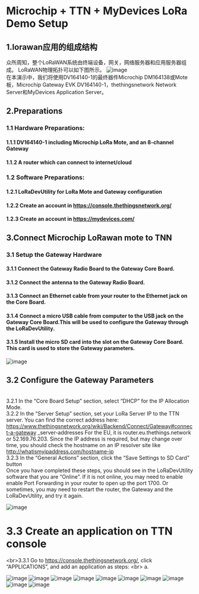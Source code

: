 #                                          Microchip + TTN + MyDevices LoRa Demo Setup
## 1.lorawan应用的组成结构
众所周知，整个LoRaWAN系统由终端设备，网关，网络服务器和应用服务器组成。 LoRaWAN物理拓扑可以如下图所示。
![image](https://github.com/yuchengstudio/wireless/blob/master/lorawan/reference/microchip_lora_ttn_001.png)
<br/>在本演示中，我们将使用DV164140-1的最终器件Microchip DM164138或Mote板，Microchip Gateway EVK DV164140-1，thethingsnetwork Network Server和MyDevices Application Server。

## 2.Preparations
### 1.1 Hardware Preparations:
#### 1.1.1 DV164140-1 including Microchip LoRa Mote, and an 8-channel Gateway
#### 1.1.2 A router which can connect to internet/cloud
### 1.2 Software Preparations:
#### 1.2.1 LoRaDevUtility for LoRa Mote and Gateway configuration
#### 1.2.2 Create an account in https://console.thethingsnetwork.org/
#### 1.2.3 Create an account in https://mydevices.com/

## 3.Connect Microchip LoRawan mote to TNN
### 3.1 Setup the Gateway Hardware
#### 3.1.1 Connect the Gateway Radio Board to the Gateway Core Board.
#### 3.1.2 Connect the antenna to the Gateway Radio Board.
#### 3.1.3 Connect an Ethernet cable from your router to the Ethernet jack on the Core Board.
#### 3.1.4 Connect a micro USB cable from computer to the USB jack on the Gateway Core Board.This will be used to configure the Gateway through the LoRaDevUtility.
#### 3.1.5 Install the micro SD card into the slot on the Gateway Core Board. This card is used to store the Gateway parameters.
![image](https://github.com/yuchengstudio/wireless/blob/master/lorawan/reference/microchip_lora_ttn_002.jpg)

## 3.2 Configure the Gateway Parameters
<br/>3.2.1  In the “Core Board Setup” section, select “DHCP” for the IP Allocation Mode.
<br/>3.2.2  In the “Server Setup” section, set your LoRa Server IP to the TTN server. You can find the
correct address here:
https://www.thethingsnetwork.org/wiki/Backend/Connect/Gateway#connect-a-gateway
_server-addresses
For the EU, it is router.eu.thethings.network or 52.169.76.203. Since the IP address is
required, but may change over time, you should check the hostname on an IP resolver
site like http://whatismyipaddress.com/hostname-ip
<br/>   3.2.3 In the “General Actions” section, click the “Save Settings to SD Card” button
<br/>   Once you have completed these steps, you should see in the LoRaDevUtility software that you
are “Online”. If it is not online, you may need to enable enable Port Forwarding in your router to
open up the port 1700. Or sometimes, you may need to restart the router, the Gateway and the
LoRaDevUtility, and try it again.


![image](https://github.com/yuchengstudio/wireless/blob/master/lorawan/reference/microchip_lora_ttn_003.jpg)

# 3.3 Create an application on TTN console
<br\>3.3.1 Go to https://console.thethingsnetwork.org/, click “APPLICATIONS”, and add an application as steps:
<br\> a.

![image](https://github.com/yuchengstudio/wireless/blob/master/lorawan/reference/microchip_lora_ttn_004.jpg)
![image](https://github.com/yuchengstudio/wireless/blob/master/lorawan/reference/microchip_lora_ttn_005.jpg)
![image](https://github.com/yuchengstudio/wireless/blob/master/lorawan/reference/microchip_lora_ttn_006.jpg)
![image](https://github.com/yuchengstudio/wireless/blob/master/lorawan/reference/microchip_lora_ttn_007.jpg)
![image](https://github.com/yuchengstudio/wireless/blob/master/lorawan/reference/microchip_lora_ttn_008.jpg)
![image](https://github.com/yuchengstudio/wireless/blob/master/lorawan/reference/microchip_lora_ttn_009.jpg)
![image](https://github.com/yuchengstudio/wireless/blob/master/lorawan/reference/microchip_lora_ttn_010.jpg)
![image](https://github.com/yuchengstudio/wireless/blob/master/lorawan/reference/microchip_lora_ttn_003.jpg)
![image](https://github.com/yuchengstudio/wireless/blob/master/lorawan/reference/microchip_lora_ttn_003.jpg)
![image](https://github.com/yuchengstudio/wireless/blob/master/lorawan/reference/microchip_lora_ttn_003.jpg)


